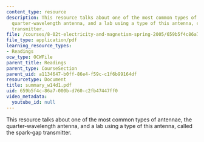 ```yaml
---
content_type: resource
description: This resource talks about one of the most common types of antennae, the
  quarter-wavelength antenna, and a lab using a type of this antenna, called the spark-gap
  transmitter.
file: /courses/8-02t-electricity-and-magnetism-spring-2005/659b5f4c86a7000bd760c2fb47447ff0_summary_w14d1.pdf
file_type: application/pdf
learning_resource_types:
- Readings
ocw_type: OCWFile
parent_title: Readings
parent_type: CourseSection
parent_uid: a1134647-b0ff-86e4-f59c-c1f6b99164df
resourcetype: Document
title: summary_w14d1.pdf
uid: 659b5f4c-86a7-000b-d760-c2fb47447ff0
video_metadata:
  youtube_id: null
---
```

This resource talks about one of the most common types of antennae, the quarter-wavelength antenna, and a lab using a type of this antenna, called the spark-gap transmitter.

